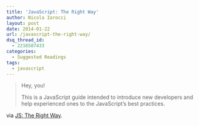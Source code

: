 ```yaml
---
title: 'JavaScript: The Right Way'
author: Nicola Iarocci
layout: post
date: 2014-01-22
url: /javascript-the-right-way/
dsq_thread_id:
  - 2216587433
categories:
  - Suggested Readings
tags:
  - javascript
---
```

> Hey, you!
> 
> This is a JavaScript guide intended to introduce new developers and help experienced ones to the JavaScript&#8217;s best practices.

via [JS: The Right Way][1].

 [1]: http://jstherightway.org/?utm_content=buffer7f09d&utm_medium=social&utm_source=twitter.com&utm_campaign=buffer

